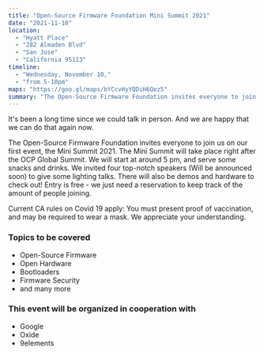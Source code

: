 ```yaml
---
title: "Open-Source Firmware Foundation Mini Summit 2021"
date: "2021-11-10"
location:
  - "Hyatt Place"
  - "282 Almaden Blvd"
  - "San Jose"
  - "California 95113"
timeline:
  - "Wednesday, November 10,"
  - "from 5-10pm"
maps: "https://goo.gl/maps/bYCcvHyYQDiH6Qez5"
summary: "The Open-Source Firmware Foundation invites everyone to join us for talks, tech demos, hardware, snacks and drinks!"
---
```


It's been a long time since we could talk in person. And we are happy that we can do that again now.

The Open-Source Firmware Foundation invites everyone to join us on our first event, the Mini Summit 2021. The Mini Summit will take place right after the OCP Global Summit. We will start at around 5 pm, and serve some snacks and drinks. We invited four top-notch speakers (Will be announced soon) to give some lighting talks. There will also be demos and hardware to check out! Entry is free - we just need a reservation to keep track of the amount of people joining.

Current CA rules on Covid 19 apply: You must present proof of vaccination, and may be required to wear a mask. We appreciate your understanding.

### Topics to be covered

- Open-Source Firmware
- Open Hardware
- Bootloaders
- Firmware Security
- and many more

### This event will be organized in cooperation with

- Google
- Oxide
- 9elements
